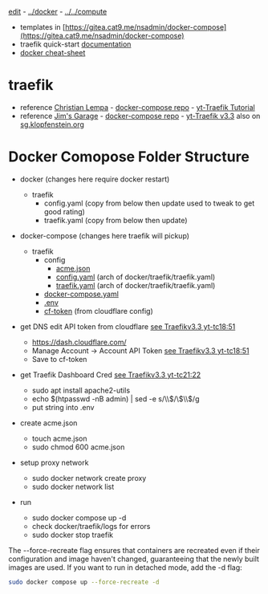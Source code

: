 [edit](https://github.com/2cld/netstack/edit/master/docs/lan/compute/docker/docker-compose-traefik.md) - [../docker](../) - [../../compute](../../)

- templates in [https://gitea.cat9.me/nsadmin/docker-compose](https://gitea.cat9.me/nsadmin/docker-compose)
- traefik quick-start [documentation](https://doc.traefik.io/traefik/getting-started/quick-start/)
- [docker cheat-sheet](https://github.com/ChristianLempa/cheat-sheets/blob/main/tools/docker.md)

# traefik
- reference [Christian Lempa](https://www.youtube.com/@christianlempa) - [docker-compose repo](https://github.com/ChristianLempa/boilerplates/tree/main/docker-compose) - [yt-Traefik Tutorial](https://www.youtube.com/watch?v=-hfejNXqOzA)
- reference [Jim's Garage](https://github.com/JamesTurland/JimsGarage) - [docker-compose repo](https://github.com/JamesTurland/JimsGarage/tree/main/Traefikv3) - [yt-Traefik v3.3](https://www.youtube.com/watch?v=CmUzMi5QLzI) also on [sg.klopfenstein.org](https://sg.klopfenstein.org/?launchApp=SYNO.SDS.VideoPlayer2.Application&SynoToken=aMXeceUJcyWJU&launchParam=ieMode%3D9%26is_drive%3Dfalse%26path%3D%252Fdocker%252FcatMetube%252FHomeLab%252FJimsGarage%252FTraefik%2520v3.3%2520-%2520Secure%2520Everything!%2520Complete%2520Tutorial.webm%26file_id%3D%252Fdocker%252FcatMetube%252FHomeLab%252FJimsGarage%252FTraefik%2520v3.3%2520-%2520Secure%2520Everything!%2520Complete%2520Tutorial.webm&ieMode=9)


# Docker Comopose Folder Structure
- docker (changes here require docker restart)
  - traefik
    - config.yaml (copy from below then update used to tweak to get good rating)
    - traefik.yaml (copy from below then update)
- docker-compose (changes here traefik will pickup)
  - traefik
    - config
      - [acme.json](https://github.com/JamesTurland/JimsGarage/blob/main/Traefikv3/config/acme.json)
      - [config.yaml](https://github.com/JamesTurland/JimsGarage/blob/main/Traefikv3/config/config.yaml) (arch of docker/traefik/traefik.yaml)
      - [traefik.yaml](https://github.com/JamesTurland/JimsGarage/blob/main/Traefikv3/config/traefik.yaml) (arch of docker/traefik/traefik.yaml)
    - [docker-compose.yaml](https://github.com/JamesTurland/JimsGarage/blob/main/Traefikv3/docker-compose.yaml)
    - [.env](https://github.com/JamesTurland/JimsGarage/blob/main/Traefikv3/.env)
    - [cf-token](https://github.com/JamesTurland/JimsGarage/blob/main/Traefikv3/cf-token) (from cloudflare config)

- get DNS edit API token from cloudflare [see Traefikv3.3 yt-tc18:51](https://youtu.be/CmUzMi5QLzI?t=1131)
  - https://dash.cloudflare.com/
  - Manage Account -> Account API Token [see Traefikv3.3 yt-tc18:51](https://youtu.be/CmUzMi5QLzI?t=1131)
  - Save to cf-token
- get Traefik Dashboard Cred [see Traefikv3.3 yt-tc21:22](https://youtu.be/CmUzMi5QLzI?t=1282)
  - sudo apt install apache2-utils
  - echo $(htpasswd -nB admin) | sed -e s/\\$/\\$\\$/g
  - put string into .env
- create acme.json
  - touch acme.json
  - sudo chmod 600 acme.json
- setup proxy network
  - sudo docker network create proxy
  - sudo docker network list
- run
  - sudo docker compose up -d
  - check docker/traefik/logs for errors
  - sudo docker stop traefik

The --force-recreate flag ensures that containers are recreated even if their configuration and image haven't changed, guaranteeing that the newly built images are used. If you want to run in detached mode, add the -d flag:

```bash
sudo docker compose up --force-recreate -d
```
